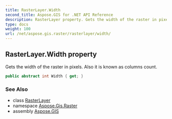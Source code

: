 ```yaml
---
title: RasterLayer.Width
second_title: Aspose.GIS for .NET API Reference
description: RasterLayer property. Gets the width of the raster in pixels. Also it is known as columns count.
type: docs
weight: 100
url: /net/aspose.gis.raster/rasterlayer/width/
---
```

## RasterLayer.Width property

Gets the width of the raster in pixels. Also it is known as columns count.

```csharp
public abstract int Width { get; }
```

### See Also

* class [RasterLayer](../)
* namespace [Aspose.Gis.Raster](../../rasterlayer/)
* assembly [Aspose.GIS](../../../)


